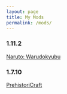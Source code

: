 ```yaml
---
layout: page
title: My Mods
permalink: /mods/
---
```


### 1.11.2

[Naruto: Warudokyubu](https://github.com/Herpahermaderp/Naruto-Cubic-World)

### 1.7.10

[PrehistoriCraft](https://github.com/Herpahermaderp/PrehistoriCraft)
